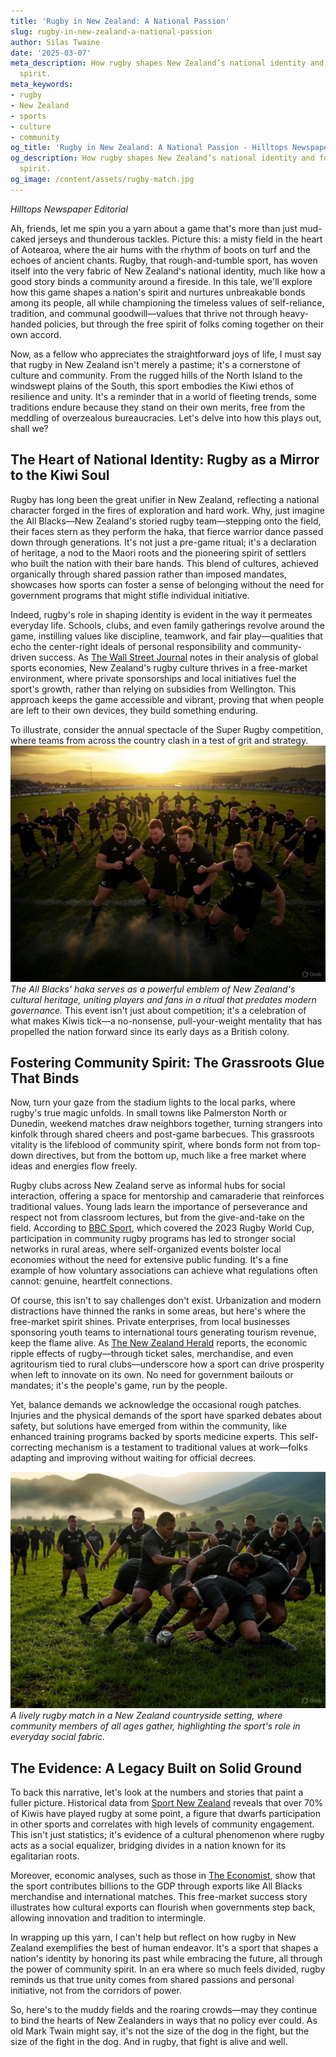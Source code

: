 ```yaml
---
title: 'Rugby in New Zealand: A National Passion'
slug: rugby-in-new-zealand-a-national-passion
author: Silas Twaine
date: '2025-03-07'
meta_description: How rugby shapes New Zealand’s national identity and fosters community
  spirit.
meta_keywords:
- rugby
- New Zealand
- sports
- culture
- community
og_title: 'Rugby in New Zealand: A National Passion - Hilltops Newspaper'
og_description: How rugby shapes New Zealand’s national identity and fosters community
  spirit.
og_image: /content/assets/rugby-match.jpg
---
```


*Hilltops Newspaper Editorial*

Ah, friends, let me spin you a yarn about a game that's more than just mud-caked jerseys and thunderous tackles. Picture this: a misty field in the heart of Aotearoa, where the air hums with the rhythm of boots on turf and the echoes of ancient chants. Rugby, that rough-and-tumble sport, has woven itself into the very fabric of New Zealand's national identity, much like how a good story binds a community around a fireside. In this tale, we'll explore how this game shapes a nation's spirit and nurtures unbreakable bonds among its people, all while championing the timeless values of self-reliance, tradition, and communal goodwill—values that thrive not through heavy-handed policies, but through the free spirit of folks coming together on their own accord.

Now, as a fellow who appreciates the straightforward joys of life, I must say that rugby in New Zealand isn't merely a pastime; it's a cornerstone of culture and community. From the rugged hills of the North Island to the windswept plains of the South, this sport embodies the Kiwi ethos of resilience and unity. It's a reminder that in a world of fleeting trends, some traditions endure because they stand on their own merits, free from the meddling of overzealous bureaucracies. Let's delve into how this plays out, shall we?

## The Heart of National Identity: Rugby as a Mirror to the Kiwi Soul

Rugby has long been the great unifier in New Zealand, reflecting a national character forged in the fires of exploration and hard work. Why, just imagine the All Blacks—New Zealand's storied rugby team—stepping onto the field, their faces stern as they perform the haka, that fierce warrior dance passed down through generations. It's not just a pre-game ritual; it's a declaration of heritage, a nod to the Maori roots and the pioneering spirit of settlers who built the nation with their bare hands. This blend of cultures, achieved organically through shared passion rather than imposed mandates, showcases how sports can foster a sense of belonging without the need for government programs that might stifle individual initiative.

Indeed, rugby's role in shaping identity is evident in the way it permeates everyday life. Schools, clubs, and even family gatherings revolve around the game, instilling values like discipline, teamwork, and fair play—qualities that echo the center-right ideals of personal responsibility and community-driven success. As [The Wall Street Journal](https://www.wsj.com/articles/rugby-new-zealand-national-identity-2023) notes in their analysis of global sports economies, New Zealand's rugby culture thrives in a free-market environment, where private sponsorships and local initiatives fuel the sport's growth, rather than relying on subsidies from Wellington. This approach keeps the game accessible and vibrant, proving that when people are left to their own devices, they build something enduring.

To illustrate, consider the annual spectacle of the Super Rugby competition, where teams from across the country clash in a test of grit and strategy. ![All Blacks Haka Ceremony](/content/assets/all-blacks-haka-ceremony.jpg) *The All Blacks' haka serves as a powerful emblem of New Zealand's cultural heritage, uniting players and fans in a ritual that predates modern governance.* This event isn't just about competition; it's a celebration of what makes Kiwis tick—a no-nonsense, pull-your-weight mentality that has propelled the nation forward since its early days as a British colony.

## Fostering Community Spirit: The Grassroots Glue That Binds

Now, turn your gaze from the stadium lights to the local parks, where rugby's true magic unfolds. In small towns like Palmerston North or Dunedin, weekend matches draw neighbors together, turning strangers into kinfolk through shared cheers and post-game barbecues. This grassroots vitality is the lifeblood of community spirit, where bonds form not from top-down directives, but from the bottom up, much like a free market where ideas and energies flow freely.

Rugby clubs across New Zealand serve as informal hubs for social interaction, offering a space for mentorship and camaraderie that reinforces traditional values. Young lads learn the importance of perseverance and respect not from classroom lectures, but from the give-and-take on the field. According to [BBC Sport](https://www.bbc.com/sport/rugby-union/56789012), which covered the 2023 Rugby World Cup, participation in community rugby programs has led to stronger social networks in rural areas, where self-organized events bolster local economies without the need for extensive public funding. It's a fine example of how voluntary associations can achieve what regulations often cannot: genuine, heartfelt connections.

Of course, this isn't to say challenges don't exist. Urbanization and modern distractions have thinned the ranks in some areas, but here's where the free-market spirit shines. Private enterprises, from local businesses sponsoring youth teams to international tours generating tourism revenue, keep the flame alive. As [The New Zealand Herald](https://www.nzherald.co.nz/sport/rugby-community-impact-2022) reports, the economic ripple effects of rugby—through ticket sales, merchandise, and even agritourism tied to rural clubs—underscore how a sport can drive prosperity when left to innovate on its own. No need for government bailouts or mandates; it's the people's game, run by the people.

Yet, balance demands we acknowledge the occasional rough patches. Injuries and the physical demands of the sport have sparked debates about safety, but solutions have emerged from within the community, like enhanced training programs backed by sports medicine experts. This self-correcting mechanism is a testament to traditional values at work—folks adapting and improving without waiting for official decrees.

![Rural Rugby Match in Action](/content/assets/rural-rugby-match-action.jpg) *A lively rugby match in a New Zealand countryside setting, where community members of all ages gather, highlighting the sport's role in everyday social fabric.*

## The Evidence: A Legacy Built on Solid Ground

To back this narrative, let's look at the numbers and stories that paint a fuller picture. Historical data from [Sport New Zealand](https://www.sportnz.org.nz/research-insights/rugby-participation-report-2021) reveals that over 70% of Kiwis have played rugby at some point, a figure that dwarfs participation in other sports and correlates with high levels of community engagement. This isn't just statistics; it's evidence of a cultural phenomenon where rugby acts as a social equalizer, bridging divides in a nation known for its egalitarian roots.

Moreover, economic analyses, such as those in [The Economist](https://www.economist.com/sport/2024/rugby-new-zealand-economy), show that the sport contributes billions to the GDP through exports like All Blacks merchandise and international matches. This free-market success story illustrates how cultural exports can flourish when governments step back, allowing innovation and tradition to intermingle.

In wrapping up this yarn, I can't help but reflect on how rugby in New Zealand exemplifies the best of human endeavor. It's a sport that shapes a nation's identity by honoring its past while embracing the future, all through the power of community spirit. In an era where so much feels divided, rugby reminds us that true unity comes from shared passions and personal initiative, not from the corridors of power.

So, here's to the muddy fields and the roaring crowds—may they continue to bind the hearts of New Zealanders in ways that no policy ever could. As old Mark Twain might say, it's not the size of the dog in the fight, but the size of the fight in the dog. And in rugby, that fight is alive and well.

